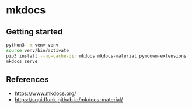 # mkdocs

## Getting started

```bash
python3 -m venv venv
source venv/bin/activate
pip3 install --no-cache-dir mkdocs mkdocs-material pymdown-extensions
mkdocs serve
```

## References

* https://www.mkdocs.org/
* https://squidfunk.github.io/mkdocs-material/

